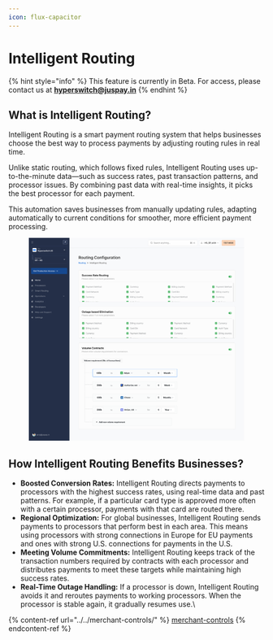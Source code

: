 ```yaml
---
icon: flux-capacitor
---
```


# Intelligent Routing

{% hint style="info" %}
This feature is currently in Beta. For access, please contact us at **hyperswitch@juspay.in**
{% endhint %}

## What is Intelligent Routing?&#x20;

Intelligent Routing is a smart payment routing system that helps businesses choose the best way to process payments by adjusting routing rules in real time.&#x20;

Unlike static routing, which follows fixed rules, Intelligent Routing uses up-to-the-minute data—such as success rates, past transaction patterns, and processor issues. By combining past data with real-time insights, it picks the best processor for each payment.

This automation saves businesses from manually updating rules, adapting automatically to current conditions for smoother, more efficient payment processing.

<figure><img src="../../../.gitbook/assets/image (156).png" alt=""><figcaption></figcaption></figure>

## How Intelligent Routing Benefits Businesses?

* **Boosted Conversion Rates:** Intelligent Routing directs payments to processors with the highest success rates, using real-time data and past patterns. For example, if a particular card type is approved more often with a certain processor, payments with that card are routed there.
* **Regional Optimization:** For global businesses, Intelligent Routing sends payments to processors that perform best in each area. This means using processors with strong connections in Europe for EU payments and ones with strong U.S. connections for payments in the U.S.
* **Meeting Volume Commitments:** Intelligent Routing keeps track of the transaction numbers required by contracts with each processor and distributes payments to meet these targets while maintaining high success rates.
* **Real-Time Outage Handling:** If a processor is down, Intelligent Routing avoids it and reroutes payments to working processors. When the processor is stable again, it gradually resumes use.\


{% content-ref url="../../merchant-controls/" %}
[merchant-controls](../../merchant-controls/)
{% endcontent-ref %}
